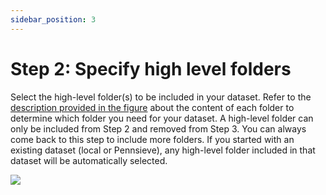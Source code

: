 ```yaml
---
sidebar_position: 3
---
```


# Step 2: Specify high level folders

Select the high-level folder(s) to be included in your dataset. Refer to the [description provided in the figure](./organize-dataset#background) about the content of each folder to determine which folder you need for your dataset. A high-level folder can only be included from Step 2 and removed from Step 3. You can always come back to this step to include more folders. If you started with an existing dataset (local or Pennsieve), any high-level folder included in that dataset will be automatically selected.

<div class="px-10">
    <img src="https://github.com/fairdataihub/SODA-for-SPARC/blob/main/docs/documentation/Organize-dataset/high-level-folders-1.gif?raw=true">
    </img>
</div>
